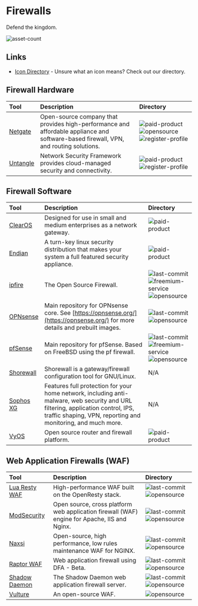 # Firewalls

Defend the kingdom.

![asset-count](https://img.shields.io/badge/Tools%20%26%20Resources%20Available-15-947cb0?style=for-the-badge)

## Links <!-- {docsify-ignore} -->

- [Icon Directory](../ICONS.md) - Unsure what an icon means? Check out our directory.

## Firewall Hardware

| Tool | Description | Directory |
| :--- | :--- | :--- |
| [Netgate](https://shop.netgate.com/) | Open-source company that provides high-performance and affordable appliance and software-based firewall, VPN, and routing solutions. | ![paid-product](https://raw.githubusercontent.com/0xPGP/SecTools/main/docs/icons/paid-product.png) ![opensource](https://raw.githubusercontent.com/0xPGP/SecTools/main/docs/icons/opensource.png) ![register-profile](https://raw.githubusercontent.com/0xPGP/SecTools/main/docs/icons/register-profile.png) |
| [Untangle](https://www.untangle.com/untangle-ng-firewall/appliances/) | Network Security Framework provides cloud-managed security and connectivity. | ![paid-product](https://raw.githubusercontent.com/0xPGP/SecTools/main/docs/icons/paid-product.png) ![register-profile](https://raw.githubusercontent.com/0xPGP/SecTools/main/docs/icons/register-profile.png) |


## Firewall Software

| Tool | Description | Directory |
| :--- | :--- | :--- |
| [ClearOS](https://github.com/pfsense/pfsense) | Designed for use in small and medium enterprises as a network gateway. | ![paid-product](https://raw.githubusercontent.com/0xPGP/SecTools/main/docs/icons/paid-product.png)  |
| [Endian](https://sourceforge.net/projects/efw/) | A turn-key linux security distribution that makes your system a full featured security appliance.  | ![paid-product](https://raw.githubusercontent.com/0xPGP/SecTools/main/docs/icons/paid-product.png)  |
| [ipfire](https://github.com/ipfire/ipfire-2.x) | The Open Source Firewall. | ![last-commit](https://img.shields.io/github/last-commit/ipfire/ipfire-2.x?color=947cb0&style=flat-square) ![freemium-service](https://raw.githubusercontent.com/0xPGP/SecTools/main/docs/icons/freemium-service.png) ![opensource](https://raw.githubusercontent.com/0xPGP/SecTools/main/docs/icons/opensource.png) |
| [OPNsense](https://github.com/opnsense/core) | Main repository for OPNsense core. See [https://opnsense.org/](https://opnsense.org/) for more details and prebuilt images. | ![last-commit](https://img.shields.io/github/last-commit/opnsense/core?color=947cb0&style=flat-square) ![opensource](https://raw.githubusercontent.com/0xPGP/SecTools/main/docs/icons/opensource.png) |
| [pfSense](https://github.com/pfsense/pfsense) | Main repository for pfSense. Based on FreeBSD using the pf firewall. | ![last-commit](https://img.shields.io/github/last-commit/pfsense/pfsense?color=947cb0&style=flat-square) ![freemium-service](https://raw.githubusercontent.com/0xPGP/SecTools/main/docs/icons/freemium-service.png) ![opensource](https://raw.githubusercontent.com/0xPGP/SecTools/main/docs/icons/opensource.png) |
| [Shorewall](https://shorewall.org/) | Shorewall is a gateway/firewall configuration tool for GNU/Linux. | N/A |
| [Sophos XG](https://www.sophos.com/en-us/products/free-tools/sophos-xg-firewall-home-edition.aspx) | Features full protection for your home network, including anti-malware, web security and URL filtering, application control, IPS, traffic shaping, VPN, reporting and monitoring, and much more. | N/A |
| [VyOS](https://vyos.io/subscriptions/software/) | Open source router and firewall platform. | ![paid-product](https://raw.githubusercontent.com/0xPGP/SecTools/main/docs/icons/paid-product.png) |

## Web Application Firewalls (WAF)

| Tool | Description | Directory |
| :--- | :--- | :--- |
| [Lua Resty WAF](https://github.com/p0pr0ck5/lua-resty-waf) | High-performance WAF built on the OpenResty stack. | ![last-commit](https://img.shields.io/github/last-commit/p0pr0ck5/lua-resty-waf?color=947cb0&style=flat-square) ![opensource](https://raw.githubusercontent.com/0xPGP/SecTools/main/docs/icons/opensource.png) |
| [ModSecurity](https://github.com/SpiderLabs/ModSecurity) | Open source, cross platform web application firewall (WAF) engine for Apache, IIS and Nginx. | ![last-commit](https://img.shields.io/github/last-commit/SpiderLabs/ModSecurity?color=947cb0&style=flat-square) ![opensource](https://raw.githubusercontent.com/0xPGP/SecTools/main/docs/icons/opensource.png) |
| [Naxsi](https://github.com/nbs-system/naxsi) | Open-source, high performance, low rules maintenance WAF for NGINX. | ![last-commit](https://img.shields.io/github/last-commit/nbs-system/naxsi?color=947cb0&style=flat-square) ![opensource](https://raw.githubusercontent.com/0xPGP/SecTools/main/docs/icons/opensource.png) |
| [Raptor WAF](https://github.com/CoolerVoid/raptor_waf) | Web application firewall using DFA - Beta. | ![last-commit](https://img.shields.io/github/last-commit/CoolerVoid/raptor_waf?color=947cb0&style=flat-square) ![opensource](https://raw.githubusercontent.com/0xPGP/SecTools/main/docs/icons/opensource.png) |
| [Shadow Daemon](https://github.com/zecure/shadowd) | The Shadow Daemon web application firewall server. | ![last-commit](https://img.shields.io/github/last-commit/zecure/shadowd?color=947cb0&style=flat-square) ![opensource](https://raw.githubusercontent.com/0xPGP/SecTools/main/docs/icons/opensource.png) |
| [Vulture](https://www.vultureproject.org/) | An open-source WAF. | ![opensource](https://raw.githubusercontent.com/0xPGP/SecTools/main/docs/icons/opensource.png) |


